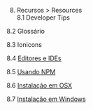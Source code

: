 8. Recursos > Resources  
  8.1 Developer Tips  

  8.2 Glossário  

  8.3 Ionicons  

  8.4 [Editores e IDEs](08d-editors-and-ides.md)  

  8.5 [Usando NPM](08e-using-npm.md)

  8.6 [Instalação em OSX](08f-mac-setup.md)

  8.7 [Instalação em Windows](08g-windows-setup.md)
